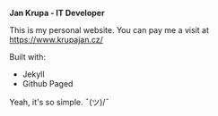 **Jan Krupa - IT Developer**

This is my personal website. You can pay me a visit at https://www.krupajan.cz/

Built with:
* Jekyll
* Github Paged

Yeah, it's so simple. ¯\(ツ)/¯
